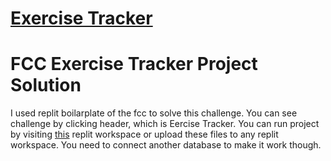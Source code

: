 # [Exercise Tracker](https://www.freecodecamp.org/learn/apis-and-microservices/apis-and-microservices-projects/exercise-tracker)

<h1>FCC Exercise Tracker Project Solution</h1>

I used replit boilarplate of the fcc to solve this challenge. You can see challenge by clicking header, which is Eercise Tracker. You can run project by visiting [this](https://replit.com/@ranker-M/boilerplate-project-exercisetracker-1) replit workspace or upload these files to any replit workspace. You need to connect another database to make it work though.